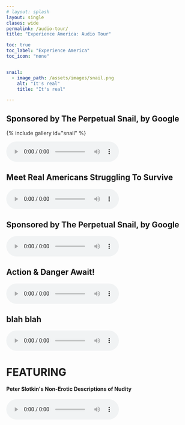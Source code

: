 ```yaml
---
# layout: splash
layout: single
clases: wide
permalink: /audio-tour/
title: "Experience America: Audio Tour"

toc: true
toc_label: "Experience America"
toc_icon: "none"


snail:
  - image_path: /assets/images/snail.png
    alt: "It's real"
    title: "It's real"

---
```


## Sponsored by The Perpetual Snail, by Google

{% include gallery id="snail" %}

<audio controls>
  <source src="https://docs.google.com/uc?export=download&id=15s3ehn4rkU9IIF15D5erpw1-vk0CIv72"> <!-- perepetual snail -->
</audio>

## Meet Real Americans Struggling To Survive

<audio controls>
  <source src="https://docs.google.com/uc?export=download&id=1Y9EHkGWBpacJPqSGTyxu3_Gfz3udUgrj">
</audio>


## Sponsored by The Perpetual Snail, by Google

<audio controls>
  <source src="https://docs.google.com/uc?export=download&id=15s3ehn4rkU9IIF15D5erpw1-vk0CIv72"> <!-- perepetual snail -->
</audio>

## Action & Danger Await!

<audio controls> 
  <source src="https://docs.google.com/uc?export=download&id=1PNAwxMr5SlZ7mgO2Npm8yw9JuxMOx5MT"> <!-- texas -->
</audio>

## blah blah

<audio controls>
  <source src="https://docs.google.com/uc?export=download&id=1Y9EHkGWBpacJPqSGTyxu3_Gfz3udUgrj">
</audio>


# FEATURING

####  Peter Slotkin's Non-Erotic Descriptions of Nudity

<audio controls>
  <source src="https://docs.google.com/uc?export=download&id=1eqgk3dlfTs9AeabxZLZtxyYcFuGDkO66"> <!-- Peter Slotkikn -->
</audio>
